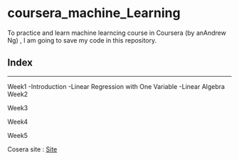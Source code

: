 # coursera_machine_Learning

To practice and learn machine learncing course in Coursera (by anAndrew Ng) 
, I am going to save my code in this repository.


## Index
-------------
  Week1
    -Introduction
    -Linear Regression with One Variable
    -Linear Algebra
  Week2
    
  Week3
    
  Week4
    
  Week5
    
  
  



Cosera site : [Site](https://www.coursera.org/learn/machine-learning/home/info)
